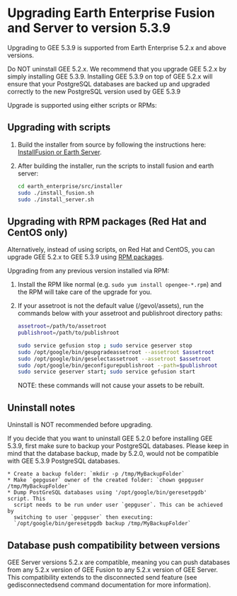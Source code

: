# Upgrading Earth Enterprise Fusion and Server to version 5.3.9

Upgrading to GEE 5.3.9 is supported from Earth Enterprise 5.2.x and above versions.

Do NOT uninstall GEE 5.2.x. We recommend that you upgrade GEE 5.2.x by simply
installing GEE 5.3.9. Installing GEE 5.3.9 on top of GEE 5.2.x will ensure that
your PostgreSQL databases are backed up and upgraded correctly to the new
PostgreSQL version used by GEE 5.3.9

Upgrade is supported using either scripts or RPMs:

## Upgrading with scripts

1. Build the installer from source by following the instructions here:
   [InstallFusion or Earth Server](https://github.com/google/earthenterprise/wiki/Install-Fusion-or-Earth-Server).

2. After building the installer, run the scripts to install fusion and earth server:

    ```bash
    cd earth_enterprise/src/installer
    sudo ./install_fusion.sh
    sudo ./install_server.sh
    ```

## Upgrading with RPM packages (Red Hat and CentOS only)

Alternatively, instead of using scripts, on Red Hat and CentOS, you can upgrade
GEE 5.2.x to GEE 5.3.9 using [RPM packages](https://github.com/google/earthenterprise/blob/master/earth_enterprise/BUILD_RPMS.md).

Upgrading from any previous version installed via RPM:

1. Install the RPM like normal (e.g. `sudo yum install opengee-*.rpm`) and the
   RPM will take care of the upgrade for you.

2. If your assetroot is not the default value (/gevol/assets), run the commands
   below with your assetroot and publishroot directory paths:

    ```bash
    assetroot=/path/to/assetroot
    publishroot=/path/to/publishroot

    sudo service gefusion stop ; sudo service geserver stop
    sudo /opt/google/bin/geupgradeassetroot --assetroot $assetroot
    sudo /opt/google/bin/geselectassetroot --assetroot $assetroot
    sudo /opt/google/bin/geconfigurepublishroot --path=$publishroot
    sudo service geserver start; sudo service gefusion start
    ```

    NOTE: these commands will not cause your assets to be rebuilt.

## Uninstall notes

Uninstall is NOT recommended before upgrading.

If you decide that you want to uninstall GEE 5.2.0 before installing GEE 5.3.9,
first make sure to backup your PostgreSQL databases. Please keep in mind that
the database backup, made by 5.2.0, would not be compatible with GEE 5.3.9
PostgreSQL databases.

    * Create a backup folder: `mkdir -p /tmp/MyBackupFolder`
    * Make `gepguser` owner of the created folder: `chown gepguser /tmp/MyBackupFolder`
    * Dump PostGreSQL databases using '/opt/google/bin/geresetpgdb' script. This
      script needs to be run under user `gepguser`. This can be achieved by
      switching to user `gepguser` then executing:
      `/opt/google/bin/geresetpgdb backup /tmp/MyBackupFolder`

## Database push compatibility between versions

GEE Server versions 5.2.x are compatible, meaning you can push databases from
any 5.2.x version of GEE Fusion to any 5.2.x version of GEE Server. This
compatibility extends to the disconnected send feature (see gedisconnectedsend
command documentation for more information).
